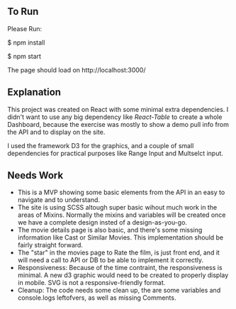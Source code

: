 ## To Run

Please Run:

$ npm install

$ npm start

The page should load on http://localhost:3000/


## Explanation

This project was created on React with some minimal extra dependencies. I didn't want to use any big dependency like _React-Table_ to create a whole Dashboard, because the exercise was mostly to show a demo pull info from the API and to display on the site.

I used the framework D3 for the graphics, and a couple of small dependencies for practical purposes like Range Input and Multselct input.

## Needs Work

- This is a MVP showing some basic elements from the API in an easy to navigate and to understand.
- The site is using SCSS altough super basic wihout much work in the areas of Mixins. Normally the mixins and variables will be created once we have a complete design insted of a design-as-you-go.
- The movie details page is also basic, and there's some missing information like Cast or Similar Movies. This implementation should be fairly straight forward.
- The "star" in the movies page to Rate the film, is just front end, and it will need a call to API or DB to be able to implement it correctly.
- Responsiveness: Because of the time contraint, the responsiveness is minimal. A new d3 graphic would need to be created to properly display in mobile. SVG is not a responsive-friendly format.
- Cleanup: The code needs some clean up, the are some variables and console.logs leftofvers, as well as missing Comments.